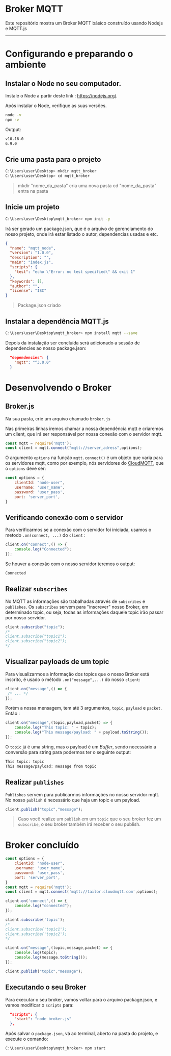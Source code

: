 # Broker MQTT

Este repositório mostra um Broker MQTT básico construído usando Nodejs e MQTT.js

--- 
# Configurando e preparando o ambiente
## Instalar o Node no seu computador.
Instale o Node a partir deste link : https://nodejs.org/.

Após instalar o Node, verifique as suas versões. 
```bash
node -v
npm -v
```
Output: 
```bash
v10.16.0
6.9.0
```

## Crie uma pasta para o projeto 
```bash
C:\Users\user\Desktop> mkdir mqtt_broker
C:\Users\user\Desktop> cd mqtt_broker
```
> mkdir "nome_da_pasta" cria uma nova pasta
> cd "nome_da_pasta" entra na pasta

## Inicie um projeto 
```bash
C:\Users\user\Desktop\mqtt_broker> npm init -y
```
Irá ser gerado um package.json, que é o arquivo de gerenciamento do nosso projeto, onde irá estar listado o autor, dependencias usadas e etc.

```json
{
  "name": "mqtt_node",
  "version": "1.0.0",
  "description": "",
  "main": "index.js",
  "scripts": {
    "test": "echo \"Error: no test specified\" && exit 1"
  },
  "keywords": [],
  "author": "",
  "license": "ISC"
}
```
> Package.json criado

## Instalar a dependência MQTT.js
```bash
C:\Users\user\Desktop\mqtt_broker> npm install mqtt --save
```
Depois da instalação ser concluída será adicionado a sessão de dependencies ao nosso package.json:
```json
  "dependencies": {
    "mqtt": "^3.0.0"
  }
```
# Desenvolvendo o Broker

## Broker.js
Na sua pasta, crie um arquivo chamado `broker.js`

Nas primeiras linhas iremos chamar a nossa dependência mqtt e criaremos um client, que irá ser responsável por nossa conexão com o servidor mqtt.

```javascript
const mqtt = require('mqtt');
const client = mqtt.connect("mqtt://server_adress",options);
```
O argumento `options` na função `mqtt.connect()` é um objeto que varia para os servidores mqtt, como por exemplo, nós servidores do [CloudMQTT](https://www.cloudmqtt.com/), que o `options` deve ser:
```javascript
const options = {
    clientId: "node-user",
    username: 'user_name',
    password: 'user_pass',
    port: 'server_port',
}
```

## Verificando conexão com o servidor

Para verificarmos se a conexão com o servidor foi iniciada, usamos o metodo `.on(connect, ...)` do `client` :
```javascript
client.on("connect",() => {
    console.log("Connected");
});
```
Se houver a conexão com o nosso servidor teremos o output:
```bash
Connected
```

## Realizar `subscribes`

No MQTT as informações são trabalhadas através de `subscribes` e `publishes`. Os `subscribes` servem para "inscrever" nosso Broker, em determinado topic, ou seja, todas as informações daquele topic irão passar por nosso servidor.

```javascript
client.subscribe("topic");
/*
client.subscribe("topic1");
client.subscribe("topic2");
*/
```

## Visualizar payloads de um topic
Para visualizarmos a informação dos topics que o nosso Broker está inscrito, é usado o método `.on("message",...)` do nosso `client`:

```javascript
client.on("message",() => {
 /* ... */
});
```
Porém a nossa mensagem, tem até 3 argumentos, `topic`, `payload` e `packet`. Então :

```javascript
client.on("message",(topic,payload,packet) => {
    console.log("This topic: " + topic);
    console.log("This message/payload: " + payload.toString());
});
```
O `topic` já é uma string, mas o payload é um *Buffer*, sendo necessário a conversão para string para podermos ter o seguinte output: 
```bash
This topic: topic
This message/payload: message from topic
```

## Realizar `publishes`

`Publishes` servem para publicarmos informações no nosso servidor mqtt. No nosso `publish` é necessário que haja um topic e um payload.
```javascript
client.publish("topic","message");
```
> Caso você realize um `publish` em um `topic` que o seu broker fez um `subscribe`, o seu broker também irá receber o seu publish.

# Broker concluído
```javascript
const options = {
    clientId: "node-user",
    username: 'user_name',
    password: 'user_pass',
    port: 'server_port',
}
const mqtt = require('mqtt');
const client = mqtt.connect('mqtt://tailor.cloudmqtt.com',options);

client.on('connect',() => {
    console.log("connected");
});

client.subscribe('topic');
/*
client.subscribe('topic1');
client.subscribe('topic2');
*/

client.on("message",(topic,message,packet) => {
    console.log(topic);
    console.log(message.toString());
});

client.publish("topic","message");
```

## Executando o seu Broker

Para executar o seu broker, vamos voltar para o arquivo package.json, e vamos modificar o `scripts` para:
```json
  "scripts": {
    "start": "node broker.js"
  },
```
Após salvar o `package.json`, vá ao terminal, aberto na pasta do projeto, e execute o comando:
```bash
C:\Users\user\Desktop\mqtt_broker> npm start
```

